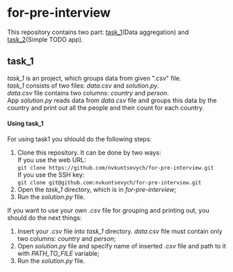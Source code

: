 # for-pre-interview
This repository contains two part: [task_1](task_1)(Data aggregation) and [task_2](task_2)(Simple TODO app).


## task_1
*task_1* is an project, which groups data from given ".csv" file.  
*task_1* consists of two files: *data.csv* and *solution.py*.  
*data.csv* file contains two columns: *country* and *person*.  
App *solution.py* reads data from *data.csv* file and groups this data by the country and 
print out all the people and their count for each country.

#### Using task_1
For using task1 you shlould do the following steps:
1. Clone this repository. It can be done by two ways:  
If you use the web URL:  
`git clone https://github.com/nvkuntsevych/for-pre-interview.git`  
If you use the SSH key:  
`git clone git@github.com:nvkuntsevych/for-pre-interview.git`  
2. Open the *task_1* directory, which is in *for-pre-interview*;  
3. Run the *solution.py* file.  

If you want to use your own *.csv* file for grouping and printing out, you should do the next things:  
1. Insert your *.csv* file into *task_1* directory. *data.csv* file must contain only two columns: *country* and *person*;  
2. Open *solution.py* file and specify name of inserted *.csv* file and path to it with *PATH_TO_FILE* variable;  
3. Run the *solution.py* file.  